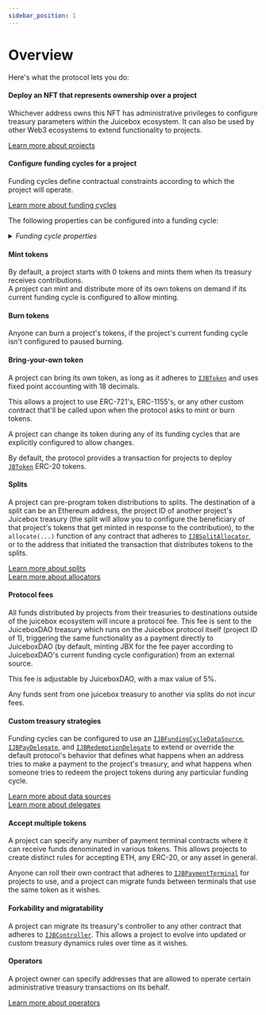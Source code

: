 ```yaml
---
sidebar_position: 1
---
```


# Overview

Here's what the protocol lets you do:

#### **Deploy an NFT that represents ownership over a project**
<p>
  Whichever address owns this NFT has administrative privileges to configure treasury parameters within the Juicebox ecosystem. It can also be used by other Web3 ecosystems to extend functionality to projects.
  </p>
<p>
  <a href="/docs/learn/glossary/project">Learn more about projects</a>
  </p>
  

#### **Configure funding cycles for a project**
<p>
  Funding cycles define contractual constraints according to which the project will operate.
  </p>
<p>
  <a href="/docs/learn/glossary/funding-cycle">Learn more about funding cycles</a><br/>
  </p>
<p>
  The following properties can be configured into a funding cycle:
  </p>

<details>

<summary><em>Funding cycle properties</em></summary>

#### **Start timestamp**
<p>
  The timestamp at which the funding cycle is considered active. Projects can configure the start time of their first funding cycle to be in the future, and can ensure future reconfigurations don't take effect before a specified timestamp.
  </p>
  <p>
  Once a funding cycle ends, a new one is created automatically that starts right away. If there's an approved queued reconfiguration allowed to start at this time, it will be used, otherwise a copy of the previous funding cycle will be used.
  </p>

#### **Duration**
<p>
  How long each funding cycle lasts, specified in seconds. All funding cycle properties are unchangeable while it is in progress. Any proposed reconfigurations are only able to take effect during a subsequent cycle.
  </p>
<p>
  If no reconfigurations were submitted by the project owner or if proposed changes fail the current cycle's ballot, a copy of the latest funding cycle will automatically start once the current one ends.
  </p>
<p>
  A cycle with no duration lasts indefinitely, and proposed changes can take effect right away.
  </p>

#### **Distribution limit**
<p>
  The amount of funds that can be distributed from the project's treasury during a funding cycle. The project owner can pre-program a list of destinations to split distributions.
</p>
<p>
  Distributing is a public transaction that anyone can call on a project's behalf.
</p>
<p>
  Distribution limits can be specified in any currency that the <a href="/docs/api/contracts/jbprices"><code>JBPrices</code></a> contract has a price feed for converting the underlying treasury asset's currency to.  
</p>

<!---->

#### **Overflow allowance**
<p>
  The amount of treasury funds that the project owner can distribute discretionarily on-demand.
</p>
<p>
  This allowance does not reset per-funding cycle, it instead lasts until the project owner explicitly proposes a reconfiguration with a new allowance.
</p>
<p>
  Overflow allowances can be specified in any currency that the <a href="/docs/api/contracts/jbprices"><code>JBPrices</code></a> contract has a price feed for converting the underlying treasury asset's currency to.  
</p>

<!---->

#### **Weight**
<p>
  A number used to determine how many of the project's tokens should be minted and transferred when payments are received during the funding cycle. Project owner's can configure this directly, or allow it to be derived automatically from the previous funding cycle's weight and discount rate. 
</p>

<!---->

#### **Discount rate**
<p>
  The percent to automatically decrease the subsequent cycle's weight from the current cycle's weight.
</p>
<p>
  The discount rate only applies if the project owner doesn't explicitly reconfigure the subsequent cycle's weight to a custom value.
</p>
<p>
  <a href="/docs/learn/glossary/discount-rate">Learn more about discount rates</a>
</p>

<!---->

#### **Ballot**
<p>
  The address of a contract that adheres to <a href="/docs/api/interfaces/ijbfundingcycleballot"><code>IJBFundingCycleBallot</code></a>, which can provide custom criteria that prevents a project owner from enacting funding cycle reconfigurations.
</p>
<p>
  A simple implementation commonly used by Juicebox projects is to force reconfigurations to be submitted by the project owner at least X days before the end of the current funding cycle, giving the community foresight into any misconfigurations of abuses of power before they take effect.
</p>
<p>
  More complex implementation might include on-chain governance.
</p>
<p>
  <a href="/docs/learn/glossary/ballot">Learn more ballots</a>
</p>

<!---->

#### **Reserved rate**
<p>
  The percent of newly minted tokens during the funding cycle that a project wishes to withhold for custom distributions. The project owner can pre-program a list of destinations to split reserved tokens among.
</p>
<p>
  <a href="/docs/learn/glossary/reserved-tokens">Learn more about reserved rates</a>
</p>

<!---->

#### **Redemption rate**
<p>
  The percentage of a project's treasury funds that can be reclaimed by community members by redeeming the project's tokens during the funding cycle.
</p>
<p>
  A rate of 100% suggests a linear proportion, meaning X% of treasury funds can be reclaimed by redeeming X% of the token supply.
</p>
<p>
  <a href="/docs/learn/glossary/redemption-rate">Learn more about redemption rates</a>
</p>

<!---->

#### **Ballot redemption rate**
<p>
  A project can specify a custom redemption rate that takes effect only when a proposed reconfiguration is waiting to take effect.
</p>
<p>
  This can be used to automatically allow for more favorable redemption rates during times of potential change.
</p>

<!---->

#### **Pause payments, pause distributions, pause redemptions, pause burn**
<p>
  Projects can pause various bits of its treasury's functionality on a per-funding cycle basis. These functions are unpaused by default.
</p>

<!---->

#### **Allow minting tokens, allow changing tokens, allow terminal migrations, allow controller migrations**
<p>
  Projects can allow various bits of treasury functionality on a per-funding cycle basis. These functions are disabled by default.
</p>

<!---->

#### **Hold fees**
<p>
  Any distributions the project makes from its treasury during a funding cycle configured to hold fees will not pay fees directly to the protocol project's treasury. Instead, the project will have the option to add the distributed funds back into its treasury to unlock the held fees. At any point, the project or JuiceboxDAO can process the held fees, which will channel them through to the protocol project's treasury as usual.
</p>
<p>
  This allows a project to withdraw funds and later add them back into their Juicebox treasury without incurring fees.<br/>
</p>
<p>
  This applies to funds distributions from the distribution limit and from its overflow allowance.
</p>

<!---->

#### **Data source**
<p>
  The address of a contract that adheres to <a href="/docs/api/interfaces/ijbfundingcycledatasource"><code>IJBFundingCycleDataSource</code></a>, which can be used to extend or override what happens when the treasury receives funds, and what happens when someone tries to redeem from the treasury.
</p>
<p>
  <a href="/docs/learn/glossary/data-source">Learn more about data sources</a>
</p>

</details>

#### **Mint tokens**
<p>
  By default, a project starts with 0 tokens and mints them when its treasury receives contributions.<br/>
  A project can mint and distribute more of its own tokens on demand if its current funding cycle is configured to allow minting.
</p>

#### **Burn tokens**
<p>
  Anyone can burn a project's tokens, if the project's current funding cycle isn't configured to paused burning.
</p>

#### **Bring-your-own token**
<p>
  A project can bring its own token, as long as it adheres to <a href="/docs/api/interfaces/ijbtoken"><code>IJBToken</code></a> and uses fixed point accounting with 18 decimals.<br/>
</p>
<p>
  This allows a project to use ERC-721's, ERC-1155's, or any other custom contract that'll be called upon when the protocol asks to mint or burn tokens.<br/>
</p>
<p>
  A project can change its token during any of its funding cycles that are explicitly configured to allow changes.<br/>
</p>
<p>
  By default, the protocol provides a transaction for projects to deploy <a href="/docs/api/contracts/jbtoken"><code>JBToken</code></a> ERC-20 tokens. 
</p>

#### **Splits**
<p>
  A project can pre-program token distributions to splits. The destination of a split can be an Ethereum address, the project ID of another project's Juicebox treasury (the split will allow you to configure the beneficiary of that project's tokens that get minted in response to the contribution), to the <code>allocate(...)</code> function of any contract that adheres to <a href="/docs/api/interfaces/ijbsplitallocator"><code>IJBSplitAllocator</code></a>, or to the address that initiated the transaction that distributes tokens to the splits.
</p>
<p>
  <a href="/docs/learn/glossary/splits">Learn more about splits</a><br/>
  <a href="/docs/learn/glossary/split-allocator">Learn more about allocators</a>
</p>

#### **Protocol fees**
<p>
  All funds distributed by projects from their treasuries to destinations outside of the juicebox ecosystem will incure a protocol fee. This fee is sent to the JuiceboxDAO treasury which runs on the Juicebox protocol itself (project ID of 1), triggering the same functionality as a payment directly to JuiceboxDAO (by default, minting JBX for the fee payer according to JuiceboxDAO's current funding cycle configuration) from an external source.<br/>
</p>
<p>
  This fee is adjustable by JuiceboxDAO, with a max value of 5%.<br/>
</p>
<p>
  Any funds sent from one juicebox treasury to another via splits do not incur fees.
</p>

#### **Custom treasury strategies**
<p>
  Funding cycles can be configured to use an <a href="/docs/api/interfaces/ijbfundingcycledatasource"><code>IJBFundingCycleDataSource</code></a>, <a href="/docs/api/interfaces/ijbpaydelegate"><code>IJBPayDelegate</code></a>, and <a href="/docs/api/interfaces/ijbredemptiondelegate"><code>IJBRedemptionDelegate</code></a> to extend or override the default protocol's behavior that defines what happens when an address tries to make a payment to the project's treasury, and what happens when someone tries to redeem the project tokens during any particular funding cycle.
</p>
<p>
  <a href="/docs/learn/glossary/data-source">Learn more about data sources</a><br/>
  <a href="/docs/learn/glossary/delegate">Learn more about delegates</a>
</p>

#### **Accept multiple tokens**
<p>
  A project can specify any number of payment terminal contracts where it can receive funds denominated in various tokens. This allows projects to create distinct rules for accepting ETH, any ERC-20, or any asset in general.
</p>
<p>
  Anyone can roll their own contract that adheres to <a href="/docs/api/interfaces/ijbpaymentterminal"><code>IJBPaymentTerminal</code></a> for projects to use, and a project can migrate funds between terminals that use the same token as it wishes.
</p>

#### **Forkability and migratability**
<p>
  A project can migrate its treasury's controller to any other contract that adheres to <a href="/docs/api/interfaces/ijbcontroller"><code>IJBController</code></a>. This allows a project to evolve into updated or custom treasury dynamics rules over time as it wishes.
</p>

#### **Operators**
<p>
  A project owner can specify addresses that are allowed to operate certain administrative treasury transactions on its behalf.<br/>
</p>
<p>
  <a href="/docs/learn/glossary/operator">Learn more about operators</a>
</p>
